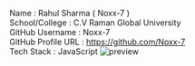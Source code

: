 
Name : Rahul Sharma ( Noxx-7 ) <br />
School/College : C.V Raman Global University <br />
GitHub Username : Noxx-7 <br />
GitHub Profile URL : https://github.com/Noxx-7 <br />
Tech Stack : JavaScript
![preview](https://user-images.githubusercontent.com/83027100/193413196-b3519545-b07b-4c40-a7cd-7dd0c9aef8a8.png)


